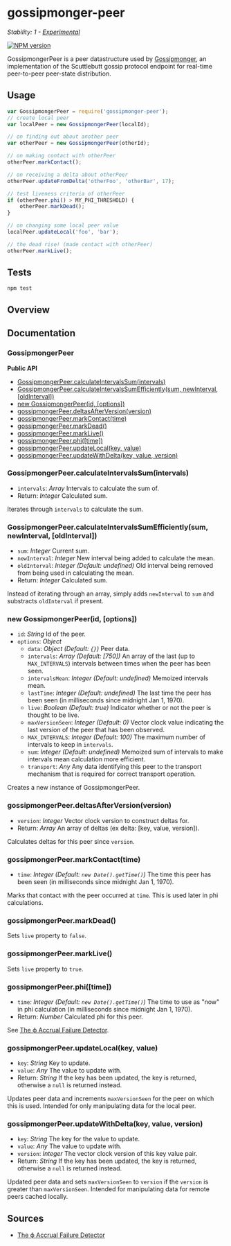# gossipmonger-peer

_Stability: 1 - [Experimental](https://github.com/tristanls/stability-index#stability-1---experimental)_

[![NPM version](https://badge.fury.io/js/gossipmonger-peer.png)](http://npmjs.org/package/gossipmonger-peer)

GossipmongerPeer is a peer datastructure used by [Gossipmonger](https://github.com/tristanls/gossipmonger), an implementation of the Scuttlebutt gossip protocol endpoint for real-time peer-to-peer peer-state distribution.

## Usage

```javascript
var GossipmongerPeer = require('gossipmonger-peer');
// create local peer
var localPeer = new GossipmongerPeer(localId);

// on finding out about another peer
var otherPeer = new GossipmongerPeer(otherId);

// on making contact with otherPeer
otherPeer.markContact();

// on receiving a delta about otherPeer
otherPeer.updateFromDelta('otherFoo', 'otherBar', 17);

// test liveness criteria of otherPeer
if (otherPeer.phi() > MY_PHI_THRESHOLD) {
    otherPeer.markDead();
}

// on changing some local peer value
localPeer.updateLocal('foo', 'bar');

// the dead rise! (made contact with otherPeer)
otherPeer.markLive();
```

## Tests

    npm test

## Overview

## Documentation

### GossipmongerPeer

**Public API**

  * [GossipmongerPeer.calculateIntervalsSum(intervals)](#gossipmongerpeercalculateintervalssumintervals)
  * [GossipmongerPeer.calculateIntervalsSumEfficiently(sum, newInterval, \[oldInterval\])](#gossipmongerpeercalculateintervalssumefficientlysum-newinterval-oldinterval)
  * [new GossipmongerPeer(id, \[options\])](#new-gossipmongerpeerid-options)
  * [gossipmongerPeer.deltasAfterVersion(version)](#gossipmongerpeerdeltasafterversionversion)
  * [gossipmongerPeer.markContact(time)](#gossipmongerpeermarkcontacttime)
  * [gossipmongerPeer.markDead()](#gossipmongerpeermarkdead)
  * [gossipmongerPeer.markLive()](#gossipmongerpeermarklive)
  * [gossipmongerPeer.phi(\[time\])](#gossipmongerpeerphitime)
  * [gossipmongerPeer.updateLocal(key, value)](#gossipmongerpeerupdatelocalkey-value)
  * [gossipmongerPeer.updateWithDelta(key, value, version)](#gossipmongerpeerupdatewithdeltakey-value-version)

### GossipmongerPeer.calculateIntervalsSum(intervals)

  * `intervals`: _Array_ Intervals to calculate the sum of.
  * Return: _Integer_ Calculated sum.

Iterates through `intervals` to calculate the sum.

### GossipmongerPeer.calculateIntervalsSumEfficiently(sum, newInterval, [oldInterval])

  * `sum`: _Integer_ Current sum.
  * `newInterval`: _Integer_ New interval being added to calculate the mean.
  * `oldInterval`: _Integer_ _(Default: undefined)_ Old interval being removed 
          from being used in calculating the mean.
  * Return: _Integer_ Calculated sum.

Instead of iterating through an array, simply adds `newInterval` to `sum` and substracts `oldInterval` if present.

### new GossipmongerPeer(id, [options])

  * `id`: _String_ Id of the peer.
  * `options`: _Object_
    * `data`: _Object_ _(Default: `{}`)_ Peer data.
    * `intervals`: _Array_ _(Default: [750])_ An array of the last 
            (up to `MAX_INTERVALS`) intervals between times when the peer has 
            been seen. 
    * `intervalsMean`: _Integer_ _(Default: undefined)_ Memoized intervals mean. 
    * `lastTime`: _Integer_ _(Default: undefined)_ The last time the peer has been seen (in milliseconds
            since midnight Jan 1, 1970).
    * `live`: _Boolean_ _(Default: true)_ Indicator whether or not the peer is
            thought to be live.
    * `maxVersionSeen`: _Integer_ _(Default: 0)_ Vector clock value indicating
            the last version of the peer that has been observed.
    * `MAX_INTERVALS`: _Integer_ _(Default: 100)_ The maximum number of
            intervals to keep in `intervals`.  
    * `sum`: _Integer_ _(Default: undefined)_ Memoized sum of intervals to make
            intervals mean calculation more efficient.          
    * `transport`: _Any_ Any data identifying this peer to the transport mechanism 
            that is required for correct transport operation.

Creates a new instance of GossipmongerPeer.

### gossipmongerPeer.deltasAfterVersion(version)

  * `version`: _Integer_ Vector clock version to construct deltas for.
  * Return: _Array_ An array of deltas (ex delta: [key, value, version]).

Calculates deltas for this peer since `version`.

### gossipmongerPeer.markContact(time)

  * `time`: _Integer_ _(Default: `new Date().getTime()`)_ The time this peer has 
          been seen (in milliseconds since midnight Jan 1, 1970).

Marks that contact with the peer occurred at `time`. This is used later in phi calculations.

### gossipmongerPeer.markDead()

Sets `live` property to `false`.

### gossipmongerPeer.markLive()

Sets `live` property to `true`.

### gossipmongerPeer.phi([time])

  * `time`: _Integer_ _(Default: `new Date().getTime()`)_ The time to use as
          "now" in phi calculation (in milliseconds since midnight Jan 1, 1970).
  * Return: _Number_ Calculated phi for this peer.

See [The ϕ Accrual Failure Detector](http://ddg.jaist.ac.jp/pub/HDY+04.pdf).

### gossipmongerPeer.updateLocal(key, value)

  * `key`: _String_ Key to update.
  * `value`: _Any_ The value to update with.
  * Return: _String_ If the key has been updated, the key is returned, otherwise
          a `null` is returned instead. 

Updates peer data and increments `maxVersionSeen` for the peer on which this is used. Intended for only manipulating data for the local peer.

### gossipmongerPeer.updateWithDelta(key, value, version)

  * `key`: _String_ The key for the value to update.
  * `value`: _Any_ The value to update with.
  * `version`: _Integer_ The vector clock version of this key value pair.
  * Return: _String_ If the key has been updated, the key is returned, otherwise
          a `null` is returned instead.

Updated peer data and sets `maxVersionSeen` to `version` if the `version` is greater than `maxVersionSeen`. Intended for manipulating data for remote peers cached locally.

## Sources

  * [The ϕ Accrual Failure Detector](http://ddg.jaist.ac.jp/pub/HDY+04.pdf)